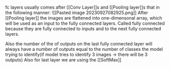 
fc layers usually comes after [[Conv Layer]]s and [[Pooling layer]]s that in the following manner:
![[Pasted image 20230927082925.png]]
After [[Pooling layer]] the images are flattened into one-dimensonal array, which will be used as an input to the fully connected layers. 
Called fully connected because they are fully connected to inputs and to the next fully connected layers.

Also the number of the of outputs on the last fully connected layer will always have a number of outputs equal to the number of classes the model trying to identify(if model tries to identify 3 images -> there will be 3 outputs)
Also for last layer we are using the [[SoftMax]]

